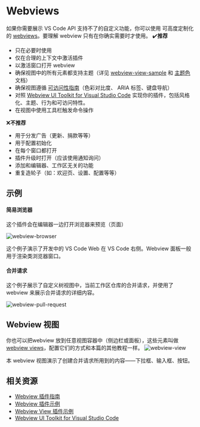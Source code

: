 # Webviews

如果你需要展示 VS Code API 支持不了的自定义功能，你可以使用 可高度定制化的 [webviews](../extension-guides/webview.md)。要理解 webview 只有在你确实需要时才使用。
✔**️推荐**
- 只在必要时使用
- 仅在合理的上下文中激活插件
- 以激活窗口打开 webview
- 确保视图中的所有元素都支持主题（详见 [webview-view-sample](https://github.com/microsoft/vscode-extension-samples/blob/main/webview-view-sample/media/main.css) 和 [主题色](../references/theme-color.md) 文档）
- 确保视图遵循 [可访问性指南](https://code.visualstudio.com/docs/editor/accessibility)（色彩对比度、 ARIA 标签、键盘导航）
- 对照 [Webview UI Toolkit for Visual Studio Code](https://github.com/microsoft/vscode-webview-ui-toolkit) 实现你的插件，包括风格化、主题、行为和可访问特性。
- 在视图中使用工具栏触发命令操作

❌**不推荐**
- 用于分发广告（更新、捐款等等）
- 用于配置初始化
- 在每个窗口都打开
- 插件升级时打开（应该使用通知询问）
- 添加和编辑器、工作区无关的功能
- 重复造轮子（如：欢迎页、设置、配置等等）

## 示例

#### 简易浏览器

这个插件会在编辑器一边打开浏览器来预览（页面）

![webview-browser](https://code.visualstudio.com/assets/api/ux-guidelines/examples/webview-browser.png)

这个例子演示了开发中的 VS Code Web 在 VS Code 右侧。Webview 面板一般用于渲染类浏览器窗口。

#### 合并请求

这个例子展示了自定义树视图中，当前工作区仓库的合并请求，并使用了 webview 来展示合并请求的详细内容。

![webview-pull-request](https://code.visualstudio.com/assets/api/ux-guidelines/examples/webview-pull-request.png)

## Webview 视图

你也可以把webview 放到任意视图容器中（侧边栏或面板），这些元素叫做 [webview views](https://code.visualstudio.com/api/references/vscode-api#WebviewView)，配置它们的方式和本篇的其他教程一样。
![webview-view](https://code.visualstudio.com/assets/api/ux-guidelines/examples/webview-view.png)

本 webview 视图演示了创建合并请求所用到的内容——下拉框、输入框、按钮。

## 相关资源
- [Webview 插件指南](../extension-guides/webview.md)
- [Webview 插件示例](https://github.com/Microsoft/vscode-extension-samples/tree/main/webview-sample)
- [Webview View 插件示例](https://github.com/microsoft/vscode-extension-samples/tree/main/webview-view-sample)
- [Webview UI Toolkit for Visual Studio Code](https://github.com/microsoft/vscode-webview-ui-toolkit)